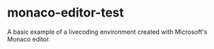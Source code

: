 monaco-editor-test
==================

A basic example of a livecoding environment created with Microsoft's Monaco
editor.
